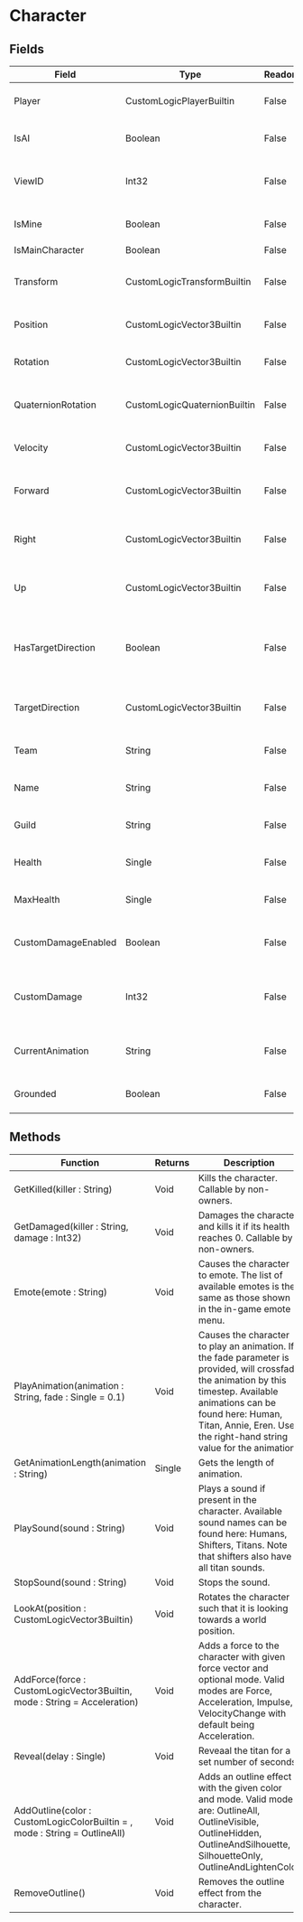 # Character
## Fields
|Field|Type|Readonly|Description|
|---|---|---|---|
|Player|CustomLogicPlayerBuiltin|False|Player who owns this character.|
|IsAI|Boolean|False|Is this character AI?|
|ViewID|Int32|False|Network view ID of the character.|
|IsMine|Boolean|False|Is this character mine?|
|IsMainCharacter|Boolean|False||
|Transform|CustomLogicTransformBuiltin|False|Unity transform of the character.|
|Position|CustomLogicVector3Builtin|False|Position of the character.|
|Rotation|CustomLogicVector3Builtin|False|Rotation of the character.|
|QuaternionRotation|CustomLogicQuaternionBuiltin|False|Quaternion rotation of the character.|
|Velocity|CustomLogicVector3Builtin|False|Velocity of the character.|
|Forward|CustomLogicVector3Builtin|False|Forward direction of the character.|
|Right|CustomLogicVector3Builtin|False|Right direction of the character.|
|Up|CustomLogicVector3Builtin|False|Up direction of the character.|
|HasTargetDirection|Boolean|False|If the character has a target direction it is turning towards.|
|TargetDirection|CustomLogicVector3Builtin|False|The character's target direction.|
|Team|String|False|Team character belongs to.|
|Name|String|False|The display name of the character.|
|Guild|String|False|The guild name of the character.|
|Health|Single|False|Character's current health.|
|MaxHealth|Single|False|Character's maximum health.|
|CustomDamageEnabled|Boolean|False|Is custom damage dealing enabled.|
|CustomDamage|Int32|False|Amount of custom damage to deal per attack.|
|CurrentAnimation|String|False|Character's current playing animation.|
|Grounded|Boolean|False|Character's grounded status.|
## Methods
|Function|Returns|Description|
|---|---|---|
|GetKilled(killer : String)|Void|Kills the character. Callable by non-owners.|
|GetDamaged(killer : String, damage : Int32)|Void|Damages the character and kills it if its health reaches 0. Callable by non-owners.|
|Emote(emote : String)|Void|Causes the character to emote. The list of available emotes is the same as those shown in the in-game emote menu.|
|PlayAnimation(animation : String, fade : Single = 0.1)|Void|Causes the character to play an animation.  If the fade parameter is provided, will crossfade the animation by this timestep. Available animations can be found here: Human, Titan, Annie, Eren. Use the right-hand string value for the animation.|
|GetAnimationLength(animation : String)|Single|Gets the length of animation.|
|PlaySound(sound : String)|Void|Plays a sound if present in the character. Available sound names can be found here: Humans, Shifters, Titans. Note that shifters also have all titan sounds.|
|StopSound(sound : String)|Void|Stops the sound.|
|LookAt(position : CustomLogicVector3Builtin)|Void|Rotates the character such that it is looking towards a world position.|
|AddForce(force : CustomLogicVector3Builtin, mode : String = Acceleration)|Void|Adds a force to the character with given force vector and optional mode. Valid modes are Force, Acceleration, Impulse, VelocityChange with default being Acceleration.|
|Reveal(delay : Single)|Void|Reveaal the titan for a set number of seconds.|
|AddOutline(color : CustomLogicColorBuiltin = , mode : String = OutlineAll)|Void|Adds an outline effect with the given color and mode. Valid modes are: OutlineAll, OutlineVisible, OutlineHidden, OutlineAndSilhouette, SilhouetteOnly, OutlineAndLightenColor|
|RemoveOutline()|Void|Removes the outline effect from the character.|
